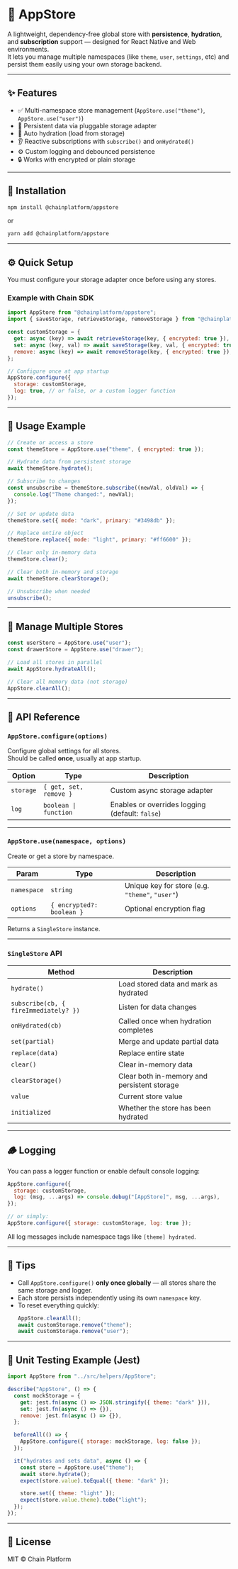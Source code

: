 # 🧠 AppStore

A lightweight, dependency-free global store with **persistence**, **hydration**, and **subscription** support — designed for React Native and Web environments.  
It lets you manage multiple namespaces (like `theme`, `user`, `settings`, etc) and persist them easily using your own storage backend.

---

## ✨ Features

- ✅ Multi-namespace store management (`AppStore.use("theme")`, `AppStore.use("user")`)
- 💾 Persistent data via pluggable storage adapter
- 🔁 Auto hydration (load from storage)
- 👂 Reactive subscriptions with `subscribe()` and `onHydrated()`
- ⚙️ Custom logging and debounced persistence
- 🔒 Works with encrypted or plain storage

---

## 🚀 Installation

```bash
npm install @chainplatform/appstore
```

or

```bash
yarn add @chainplatform/appstore
```

---

## ⚙️ Quick Setup

You must configure your storage adapter once before using any stores.

### Example with Chain SDK

```js
import AppStore from "@chainplatform/appstore";
import { saveStorage, retrieveStorage, removeStorage } from "@chainplatform/sdk";

const customStorage = {
  get: async (key) => await retrieveStorage(key, { encrypted: true }),
  set: async (key, val) => await saveStorage(key, val, { encrypted: true }),
  remove: async (key) => await removeStorage(key, { encrypted: true }),
};

// Configure once at app startup
AppStore.configure({
  storage: customStorage,
  log: true, // or false, or a custom logger function
});
```

---

## 🧩 Usage Example

```js
// Create or access a store
const themeStore = AppStore.use("theme", { encrypted: true });

// Hydrate data from persistent storage
await themeStore.hydrate();

// Subscribe to changes
const unsubscribe = themeStore.subscribe((newVal, oldVal) => {
  console.log("Theme changed:", newVal);
});

// Set or update data
themeStore.set({ mode: "dark", primary: "#3498db" });

// Replace entire object
themeStore.replace({ mode: "light", primary: "#ff6600" });

// Clear only in-memory data
themeStore.clear();

// Clear both in-memory and storage
await themeStore.clearStorage();

// Unsubscribe when needed
unsubscribe();
```

---

## 🔄 Manage Multiple Stores

```js
const userStore = AppStore.use("user");
const drawerStore = AppStore.use("drawer");

// Load all stores in parallel
await AppStore.hydrateAll();

// Clear all memory data (not storage)
AppStore.clearAll();
```

---

## 🧱 API Reference

### `AppStore.configure(options)`
Configure global settings for all stores.  
Should be called **once**, usually at app startup.

| Option     | Type                | Description |
|-------------|---------------------|-------------|
| `storage`   | `{ get, set, remove }` | Custom async storage adapter |
| `log`       | `boolean \| function` | Enables or overrides logging (default: `false`) |

---

### `AppStore.use(namespace, options)`
Create or get a store by namespace.

| Param | Type | Description |
|--------|------|-------------|
| `namespace` | `string` | Unique key for store (e.g. `"theme"`, `"user"`) |
| `options` | `{ encrypted?: boolean }` | Optional encryption flag |

Returns a `SingleStore` instance.

---

### `SingleStore` API

| Method | Description |
|--------|-------------|
| `hydrate()` | Load stored data and mark as hydrated |
| `subscribe(cb, { fireImmediately? })` | Listen for data changes |
| `onHydrated(cb)` | Called once when hydration completes |
| `set(partial)` | Merge and update partial data |
| `replace(data)` | Replace entire state |
| `clear()` | Clear in-memory data |
| `clearStorage()` | Clear both in-memory and persistent storage |
| `value` | Current store value |
| `initialized` | Whether the store has been hydrated |

---

## 🪵 Logging

You can pass a logger function or enable default console logging:

```js
AppStore.configure({
  storage: customStorage,
  log: (msg, ...args) => console.debug("[AppStore]", msg, ...args),
});

// or simply:
AppStore.configure({ storage: customStorage, log: true });
```

All log messages include namespace tags like `[theme] hydrated`.

---

## 🧠 Tips

- Call `AppStore.configure()` **only once globally** — all stores share the same storage and logger.
- Each store persists independently using its own `namespace` key.
- To reset everything quickly:  
  ```js
  AppStore.clearAll();
  await customStorage.remove("theme");
  await customStorage.remove("user");
  ```

---

## 🧪 Unit Testing Example (Jest)

```js
import AppStore from "../src/helpers/AppStore";

describe("AppStore", () => {
  const mockStorage = {
    get: jest.fn(async () => JSON.stringify({ theme: "dark" })),
    set: jest.fn(async () => {}),
    remove: jest.fn(async () => {}),
  };

  beforeAll(() => {
    AppStore.configure({ storage: mockStorage, log: false });
  });

  it("hydrates and sets data", async () => {
    const store = AppStore.use("theme");
    await store.hydrate();
    expect(store.value).toEqual({ theme: "dark" });

    store.set({ theme: "light" });
    expect(store.value.theme).toBe("light");
  });
});
```

---

## 📜 License

MIT © Chain Platform
